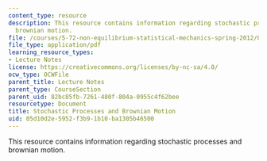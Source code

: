```yaml
---
content_type: resource
description: This resource contains information regarding stochastic processes and
  brownian motion.
file: /courses/5-72-non-equilibrium-statistical-mechanics-spring-2012/05d10d2e5952f3b91b10ba1305b46500_MIT5_72S12_master1.pdf
file_type: application/pdf
learning_resource_types:
- Lecture Notes
license: https://creativecommons.org/licenses/by-nc-sa/4.0/
ocw_type: OCWFile
parent_title: Lecture Notes
parent_type: CourseSection
parent_uid: 82bc85fb-7261-480f-804a-0955c4f62bee
resourcetype: Document
title: Stochastic Processes and Brownian Motion
uid: 05d10d2e-5952-f3b9-1b10-ba1305b46500
---
```

This resource contains information regarding stochastic processes and brownian motion.